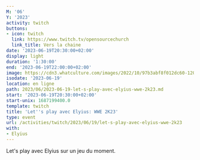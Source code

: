 ```yaml
---
M: '06'
Y: '2023'
activity: twitch
buttons:
- icon: twitch
  link: https://www.twitch.tv/opensourcechurch
  link_title: Vers la chaine
date: '2023-06-19T20:30:00+02:00'
display: light
duration: '1:30:00'
end: '2023-06-19T22:00:00+02:00'
image: https://cdn3.whatculture.com/images/2022/10/97b3abf8f012dc60-1200x675.jpg
isodate: '2023-06-19'
location: en ligne
path: 2023/06/2023-06-19-let-s-play-avec-elyius-wwe-2k23.md
start: '2023-06-19T20:30:00+02:00'
start-unix: 1687199400.0
template: twitch
title: 'Let''s play avec Elyius: WWE 2K23'
type: event
url: /activities/twitch/2023/06/19/let-s-play-avec-elyius-wwe-2k23
with:
- Elyius
---
```

Let's play avec Elyius sur un jeu du moment.
